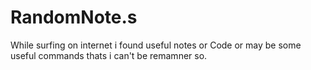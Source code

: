 # RandomNote.s
While surfing on internet i found useful notes or Code or may be some useful commands thats i can't be remamner so.
